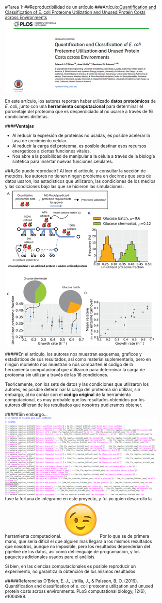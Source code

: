 #Tarea 1:
##Reproductibilidad de un artículo 
###Artículo:[Quantification and Classification of E. coli Proteome Utilization and Unused Protein Costs across Environments](http://journals.plos.org/ploscompbiol/article?id=10.1371/journal.pcbi.1004998)
![Captura del artículo](articulo.png)

En este artículo, los autores reportan haber utilizado **datos proteómicos** de _E. coli_, junto con una **herramienta computacional** para determinar el porcentaje del proteoma que es desperdiciado al no usarse a través de 16 condiciones distintas.

####**Ventajas**
- Al reducir la expresión de proteinas no usadas, es posible acelerar la tasa de crecimiento celular.
- Al reducir la carga del proteoma, es posible destinar esos recursos energeticos a ciertas funciones vitales.
- Nos abre a la posibilidad de manipular a la célula a través de la biología sintética para insertar nuevas funciones celulares.


###¿Se puede reproducir?
Al leer el articulo, y consultar la sección de metodos, los autores no tienen ningun problema en decirnos que sets de datos usaron, los estadisticos que utilizaron, las condiciones de los medios y las condiciones bajo las que se hicieron las simulaciones.
![Captura de los resultados](resultados.png)

#####En el artículo, los autores nos muestran esquemas, graficos y estadisticos de sus resultados, así como material suplementario, pero en ningun momento nos muestran o nos comparten el codigo de la herramienta computacional que utilizaron para determinar la carga de proteoma sin utilizar a través de las 16 condiciones.

Teoricamente, con los sets de datos y las condiciones que utilizaron los autores, es posible determinar la carga del proteoma sin utilizar, sin embargo, al no contar con el **codigo original** de la herramienta computacional, es muy probable que los resultados obtenidos por los autores difieran de los resultados que nosotros pudieramos obtener.

#####Sin embargo...
![Captura del script](script.png)
tuve la fortuna de integrame en este proyecto, y fui yo quien desarrollo la herramienta computacional. 
![Emoji](emoji.png)
Por lo que se de primera mano, que seria dificil el que alguien mas llegara a los mismos resultados que nosotros, aunque no imposible, pero los resultados dependerian del pipeline de los datos, así como del lenguaje de programación, y los paquetes adicionales usados para el análisis.

Si bien, en las ciencias computacionales es posible reproducir un experimento, no garantiza la obtención de los mismos resultados.

#####Referencias
O’Brien, E. J., Utrilla, J., & Palsson, B. O. (2016). Quantification and classification of e. coli proteome utilization and unused protein costs across environments. PLoS computational biology, 12(6), e1004998.
